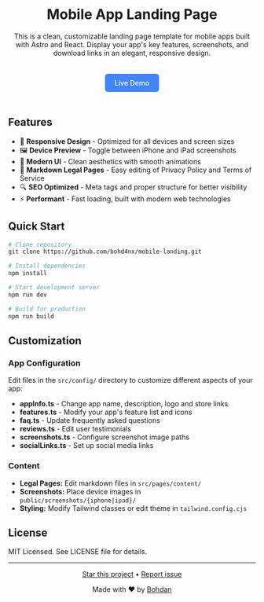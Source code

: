 <div align="center">

# Mobile App Landing Page

This is a clean, customizable landing page template for mobile apps built with Astro and React. Display your app's key features, screenshots, and download links in an elegant, responsive design.

<div>
  <a href="https://landing.bohd4n.dev" style="
    display: inline-block;
    padding: 10px 20px;
    font-weight: 500;
    color: white;
    background: #4285F4;
    text-decoration: none;
    border-radius: 6px;
    margin: 20px 0;
  ">Live Demo</a>
</div>

</div>

## Features

- 📱 **Responsive Design** - Optimized for all devices and screen sizes
- 🖼️ **Device Preview** - Toggle between iPhone and iPad screenshots
- 🎨 **Modern UI** - Clean aesthetics with smooth animations
- 📝 **Markdown Legal Pages** - Easy editing of Privacy Policy and Terms of Service
- 🔍 **SEO Optimized** - Meta tags and proper structure for better visibility
- ⚡ **Performant** - Fast loading, built with modern web technologies

## Quick Start

```bash
# Clone repository
git clone https://github.com/bohd4nx/mobile-landing.git

# Install dependencies
npm install

# Start development server
npm run dev

# Build for production
npm run build
```

## Customization

### App Configuration

Edit files in the `src/config/` directory to customize different aspects of your app:

- **appInfo.ts** - Change app name, description, logo and store links
- **features.ts** - Modify your app's feature list and icons
- **faq.ts** - Update frequently asked questions
- **reviews.ts** - Edit user testimonials
- **screenshots.ts** - Configure screenshot image paths
- **socialLinks.ts** - Set up social media links

### Content

- **Legal Pages:** Edit markdown files in `src/pages/content/`
- **Screenshots:** Place device images in `public/screenshots/{iphone|ipad}/`
- **Styling:** Modify Tailwind classes or edit theme in `tailwind.config.cjs`


## License

MIT Licensed. See LICENSE file for details.

---

<div align="center">
  <p>
    <a href="https://github.com/bohd4nx/mobile-landing/stargazers">Star this project</a> •
    <a href="https://github.com/bohd4nx/mobile-landing/issues">Report issue</a>
  </p>
  <p>Made with ❤️ by <a href="https://t.me/bohd4nx">Bohdan</a></p>
</div>